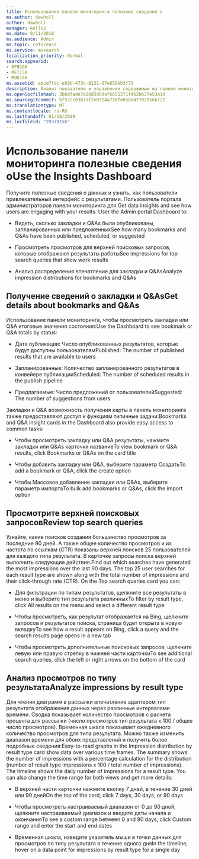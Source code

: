 ```yaml
---
title: Использование панели мониторинга полезные сведения о
ms.author: dawholl
author: dawholl
manager: kellis
ms.date: 9/11/2018
ms.audience: Admin
ms.topic: reference
ms.service: mssearch
localization_priority: Normal
search.appverid:
- BFB160
- MET150
- MOE150
ms.assetid: ebce7fdc-e89b-473c-8131-67e659bb3f73
description: Анализ показатели и управления содержимым из панели мониторинга в использовании на портале Microsoft администрирования поиска
ms.openlocfilehash: 3bbdfade7d28d3dddafb651371f462bb37e53a1d
ms.sourcegitcommit: bf52cc63b75f2e0324a716fe65da47702956b722
ms.translationtype: MT
ms.contentlocale: ru-RU
ms.lasthandoff: 01/18/2019
ms.locfileid: "29379156"
---
```

# <a name="use-the-insights-dashboard"></a><span data-ttu-id="f74a8-103">Использование панели мониторинга полезные сведения о</span><span class="sxs-lookup"><span data-stu-id="f74a8-103">Use the Insights Dashboard</span></span>

<span data-ttu-id="f74a8-p101">Получите полезные сведения о данных и узнать, как пользователи привлекательный интерфейс с результатами. Пользователь портала администраторов панели мониторинга для:</span><span class="sxs-lookup"><span data-stu-id="f74a8-p101">Get data insights and see how users are engaging with your results. User the Admin portal Dashboard to:</span></span>
  
- <span data-ttu-id="f74a8-106">Видеть, сколько закладки и Q&As были опубликованы, запланированных или предложенных</span><span class="sxs-lookup"><span data-stu-id="f74a8-106">See how many bookmarks and Q&As have been published, scheduled, or suggested</span></span>
    
- <span data-ttu-id="f74a8-107">Просмотреть просмотров для верхней поисковых запросов, которые отображают результаты работы</span><span class="sxs-lookup"><span data-stu-id="f74a8-107">See impressions for top search queries that show work results</span></span>
    
- <span data-ttu-id="f74a8-108">Анализ распределения впечатление для закладки и Q&As</span><span class="sxs-lookup"><span data-stu-id="f74a8-108">Analyze impression distributions for bookmarks and Q&As</span></span>
    
## <a name="get-details-about-bookmarks-and-qas"></a><span data-ttu-id="f74a8-109">Получение сведений о закладки и Q&As</span><span class="sxs-lookup"><span data-stu-id="f74a8-109">Get details about bookmarks and Q&As</span></span>

<span data-ttu-id="f74a8-110">Использование панели мониторинга, чтобы просмотреть закладки или Q&A итоговые значения состояния:</span><span class="sxs-lookup"><span data-stu-id="f74a8-110">Use the Dashboard to see bookmark or Q&A totals by status:</span></span>
  
- <span data-ttu-id="f74a8-111">Дата публикации: Число опубликованных результатов, которые будут доступны пользователям</span><span class="sxs-lookup"><span data-stu-id="f74a8-111">Published: The number of published results that are available to users</span></span>
    
- <span data-ttu-id="f74a8-112">Запланированные: Количество запланированного результатов в конвейере публикации</span><span class="sxs-lookup"><span data-stu-id="f74a8-112">Scheduled: The number of scheduled results in the publish pipeline</span></span>
    
- <span data-ttu-id="f74a8-113">Предлагаемые: Число предложений от пользователей</span><span class="sxs-lookup"><span data-stu-id="f74a8-113">Suggested: The number of suggestions from users</span></span>
    
<span data-ttu-id="f74a8-114">Закладки и Q&A возможность получения карты в панель мониторинга также предоставляют доступ к функциям типичные задачи:</span><span class="sxs-lookup"><span data-stu-id="f74a8-114">Bookmarks and Q&A insight cards in the Dashboard also provide easy access to common tasks:</span></span>
  
- <span data-ttu-id="f74a8-115">Чтобы просмотреть закладку или Q&A результаты, нажмите закладки или Q&As карточки название</span><span class="sxs-lookup"><span data-stu-id="f74a8-115">To view bookmark or Q&A results, click Bookmarks or Q&As on the card title</span></span>
    
- <span data-ttu-id="f74a8-116">Чтобы добавить закладку или Q&A, выберите параметр Создать</span><span class="sxs-lookup"><span data-stu-id="f74a8-116">To add a bookmark or Q&A, click the create option</span></span>
    
- <span data-ttu-id="f74a8-117">Чтобы Массовое добавление закладки или Q&As, выберите параметр импорта</span><span class="sxs-lookup"><span data-stu-id="f74a8-117">To bulk add bookmarks or Q&As, click the import option</span></span>
    
## <a name="review-top-search-queries"></a><span data-ttu-id="f74a8-118">Просмотрите верхней поисковых запросов</span><span class="sxs-lookup"><span data-stu-id="f74a8-118">Review top search queries</span></span>

<span data-ttu-id="f74a8-p102">Узнайте, какие поисков создания большинство просмотров за последние 90 дней. А также общее количество просмотров и их частота по ссылкам (CTR) показаны верхней поисков 25 пользователей для каждого типа результата. В карточке запросы поиска верхней выполнить следующие действия.</span><span class="sxs-lookup"><span data-stu-id="f74a8-p102">Find out which searches have generated the most impressions over the last 90 days. The top 25 user searches for each result type are shown along with the total number of impressions and their click-through rate (CTR). On the Top search queries card you can:</span></span>
  
- <span data-ttu-id="f74a8-122">Для фильтрации по типам результатов, щелкните все результаты в меню и выберите тип результата различных</span><span class="sxs-lookup"><span data-stu-id="f74a8-122">To filter by result type, click All results on the menu and select a different result type</span></span>
    
- <span data-ttu-id="f74a8-123">Чтобы просмотреть, как результат отображается на Bing, щелкните запросов и результатов поиска, страница будет открыта в новую вкладку</span><span class="sxs-lookup"><span data-stu-id="f74a8-123">To see how a result appears on Bing, click a query and the search results page opens in a new tab</span></span>
    
- <span data-ttu-id="f74a8-124">Чтобы просмотреть дополнительные поисковых запросов, щелкните левую или правую стрелку в нижней части карточки</span><span class="sxs-lookup"><span data-stu-id="f74a8-124">To see additional search queries, click the left or right arrows on the bottom of the card</span></span>
    
## <a name="analyze-impressions-by-result-type"></a><span data-ttu-id="f74a8-125">Анализ просмотров по типу результата</span><span class="sxs-lookup"><span data-stu-id="f74a8-125">Analyze impressions by result type</span></span>

<span data-ttu-id="f74a8-p103">Для чтения диаграмм в рассылки впечатление адаптером тип результата отображения данных через различные интервалами времени. Сводка показывает количество просмотров с расчета процента для рассылки (число просмотров тип результата x 100 / общее число просмотров). Временная шкала показывает ежедневного количество просмотров для типа результата. Можно также изменить диапазон времени для обоих представлений и получить более подробные сведения:</span><span class="sxs-lookup"><span data-stu-id="f74a8-p103">Easy-to-read graphs in the Impression distribution by result type card show data over various time frames. The summary shows the number of impressions with a percentage calculation for the distribution (number of result type impressions x 100 / total number of impressions). The timeline shows the daily number of impressions for a result type. You can also change the time range for both views and get more details:</span></span>
  
- <span data-ttu-id="f74a8-130">В верхней части карточки нажмите кнопку 7 дней, в течение 30 дней или 90 дней</span><span class="sxs-lookup"><span data-stu-id="f74a8-130">On the top of the card, click 7 days, 30 days, or 90 days</span></span>
    
- <span data-ttu-id="f74a8-131">Чтобы просмотреть настраиваемый диапазон от 0 до 90 дней, щелкните настраиваемый диапазон и введите даты начала и окончания</span><span class="sxs-lookup"><span data-stu-id="f74a8-131">To see a custom range between 0 and 90 days, click Custom range and enter the start and end dates</span></span>
    
- <span data-ttu-id="f74a8-132">Временная шкала, наведите указатель мыши в точки данных для просмотров по типу результата в течение одного дня</span><span class="sxs-lookup"><span data-stu-id="f74a8-132">In the timeline, hover on a data point for impressions by result type for a single day</span></span>

  

